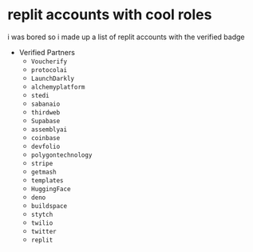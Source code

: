 # replit accounts with cool roles
i was bored so i made up a list of replit accounts with the verified badge

- Verified Partners
   - `Voucherify`
   - `protocolai`
   - `LaunchDarkly`
   - `alchemyplatform`
   - `stedi`
   - `sabanaio`
   - `thirdweb`
   - `Supabase`
   - `assemblyai`
   - `coinbase`
   - `devfolio`
   - `polygontechnology`
   - `stripe`
   - `getmash`
   - `templates`
   - `HuggingFace`
   - `deno`
   - `buildspace`
   - `stytch`
   - `twilio`
   - `twitter`
   - `replit`
